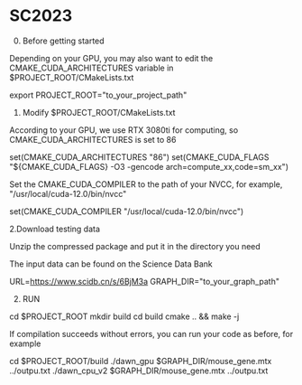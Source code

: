 # SC2023

0. Before getting started

Depending on your GPU, you may also want to edit the CMAKE_CUDA_ARCHITECTURES variable in $PROJECT_ROOT/CMakeLists.txt

export PROJECT_ROOT="to_your_project_path"

1. Modify $PROJECT_ROOT/CMakeLists.txt

According to your GPU, we use RTX 3080ti for computing, so CMAKE_CUDA_ARCHITECTURES is set to 86

set(CMAKE_CUDA_ARCHITECTURES "86")
set(CMAKE_CUDA_FLAGS "${CMAKE_CUDA_FLAGS} -O3 -gencode arch=compute_xx,code=sm_xx")

Set the CMAKE_CUDA_COMPILER to the path of your NVCC, for example, "/usr/local/cuda-12.0/bin/nvcc"

set(CMAKE_CUDA_COMPILER "/usr/local/cuda-12.0/bin/nvcc")

2.Download testing data

Unzip the compressed package and put it in the directory you need

The input data can be found on the Science Data Bank

URL=https://www.scidb.cn/s/6BjM3a
GRAPH_DIR="to_your_graph_path"

2. RUN

cd $PROJECT_ROOT
mkdir build
cd build
cmake .. && make -j

If compilation succeeds without errors, you can run your code as before, for example

cd $PROJECT_ROOT/build
./dawn_gpu $GRAPH_DIR/mouse_gene.mtx ../outpu.txt
./dawn_cpu_v2 $GRAPH_DIR/mouse_gene.mtx ../outpu.txt
